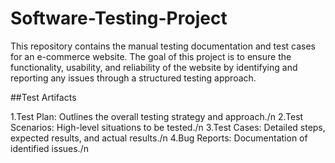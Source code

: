 # Software-Testing-Project
This repository contains the manual testing documentation and test cases for an e-commerce website. The goal of this project is to ensure the functionality, usability, and reliability of the website by identifying and reporting any issues through a structured testing approach.

##Test Artifacts

1.Test Plan: Outlines the overall testing strategy and approach./n
2.Test Scenarios: High-level situations to be tested./n
3.Test Cases: Detailed steps, expected results, and actual results./n
4.Bug Reports: Documentation of identified issues./n
